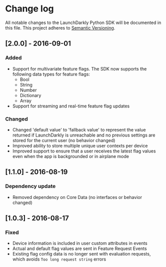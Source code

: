 # Change log

All notable changes to the LaunchDarkly Python SDK will be documented in this file. This project adheres to [Semantic Versioning](http://semver.org).

## [2.0.0] - 2016-09-01
### Added
- Support for multivariate feature flags. The SDK now supports the following data types for feature flags:
  - Bool
  - String
  - Number
  - Dictionary
  - Array
- Support for streaming and real-time feature flag updates

### Changed
- Changed 'default value' to 'fallback value' to represent the value returned if LaunchDarkly is unreachable and no previous settings are stored for the current user (no behavior changed)
- Improved ability to store multiple unique user contexts per device
- Improved support to ensure that a user receives the latest flag values even when the app is backgrounded or in airplane mode

## [1.1.0] - 2016-08-19
### Dependency update
- Removed dependency on Core Data (no interfaces or behavior changed)

## [1.0.3] - 2016-08-17
### Fixed
- Device information is included in user custom attributes in events
- Actual and default flag values are sent in Feature Request Events
- Existing flag config data is no longer sent with evaluation requests, which 
avoids `Too long request string` errors

